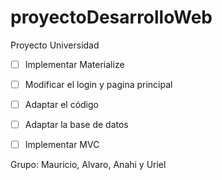 # proyectoDesarrolloWeb
Proyecto Universidad

- [ ] Implementar Materialize

- [ ] Modificar el login y pagina principal

- [ ] Adaptar el código

- [ ] Adaptar la base de datos

- [ ] Implementar MVC

Grupo: Mauricio, Alvaro, Anahi y Uriel
